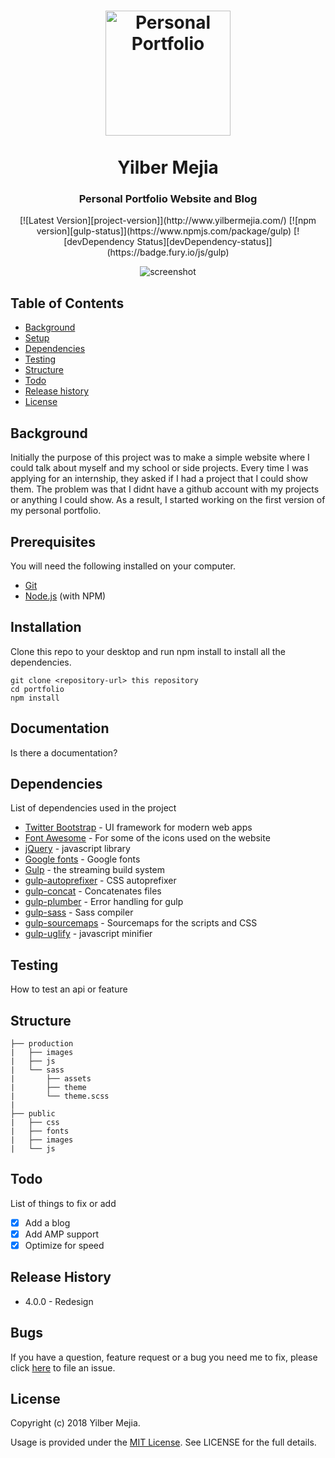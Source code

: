 <h1 align="center">
  <a href="http://www.yilbermejia.com/"><img src="production/images/logo.png" alt="Personal Portfolio" width="200"></a>
   <br/><br/>Yilber Mejia<br/>
</h1>

<h3 align="center">Personal Portfolio Website and Blog</h3>

<div align="center">
[![Latest Version][project-version]](http://www.yilbermejia.com/) [![npm version][gulp-status]](https://www.npmjs.com/package/gulp) [![devDependency Status][devDependency-status]](https://badge.fury.io/js/gulp)

![screenshot](production/images/preview.jpg)
</div>

## Table of Contents

- [Background](#background)
- [Setup](#setup)
- [Dependencies](#dependencies)
- [Testing](#testing)
- [Structure](#structure)
- [Todo](#todo)
- [Release history](#release-history)
- [License](#license)

## Background

Initially the purpose of this project was to make a simple website where I could talk about myself and my school or side projects. Every time I was applying for an internship, they asked if I had a project that I could show them. The problem was that I didnt have a github account with my projects or anything I could show. As a result, I started working on the first version of my personal portfolio.

## Prerequisites

You will need the following installed on your computer.

* [Git](https://git-scm.com/)
* [Node.js](https://nodejs.org/) (with NPM)

## Installation

Clone this repo to your desktop and run npm install to install all the dependencies.

```
git clone <repository-url> this repository
cd portfolio
npm install

```

## Documentation

Is there a documentation?

## Dependencies

List of dependencies used in the project

- [Twitter Bootstrap] - UI framework for modern web apps
- [Font Awesome] - For some of the icons used on the website 
- [jQuery] - javascript library
- [Google fonts] - Google fonts
- [Gulp] - the streaming build system
- [gulp-autoprefixer] - CSS autoprefixer
- [gulp-concat] - Concatenates files
- [gulp-plumber] - Error handling for gulp
- [gulp-sass] - Sass compiler
- [gulp-sourcemaps] - Sourcemaps for the scripts and CSS
- [gulp-uglify] - javascript minifier

## Testing

How to test an api or feature

## Structure

```
├── production
|   ├── images
|   ├── js
|   └── sass
| 		├── assets
| 		├── theme
| 		└── theme.scss
|
├── public
|   ├── css
|   ├── fonts
|   ├── images
|   └── js

```

## Todo

List of things to fix or add

- [X] Add a blog
- [X] Add AMP support
- [X] Optimize for speed

## Release History
* 4.0.0 - Redesign

## Bugs

If you have a question, feature request or a bug you need me to fix, please click [here](http://www.yilbermejia.com/bugreport) to file an issue.

## License

Copyright (c) 2018 Yilber Mejia.

Usage is provided under the [MIT License](http://http//opensource.org/licenses/mit-license.php). See LICENSE for the full details.

[project-version]: <https://img.shields.io/badge/version-4.0.0-green.svg>
[gulp-status]: <https://img.shields.io/npm/v/gulp.svg>
[devDependency-status]: <https://img.shields.io/badge/devDependencies-up%20to%20date-green.svg>

[Twitter Bootstrap]: <https://getbootstrap.com/docs/3.3/>
[Font Awesome]: <http://fontawesome.io/>
[jQuery]: <https://jquery.com/>
[Google fonts]: <https://fonts.google.com/>
[Gulp]: <https://www.npmjs.com/package/gulp>
[gulp-autoprefixer]: <https://www.npmjs.com/package/gulp-autoprefixer>
[gulp-concat]: <https://www.npmjs.com/package/gulp-concat>
[gulp-sourcemaps]: <https://www.npmjs.com/package/gulp-sourcemaps>
[gulp-uglify]: <https://www.npmjs.com/package/gulp-uglify>
[gulp-sass]: <https://www.npmjs.com/package/gulp-sass>
[gulp-plumber]: <https://www.npmjs.com/package/gulp-plumber>
